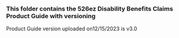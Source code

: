 ### This folder contains the 526ez Disability Benefits Claims Product Guide with versioning

Product Guide version uploaded on12/15/2023 is v3.0
